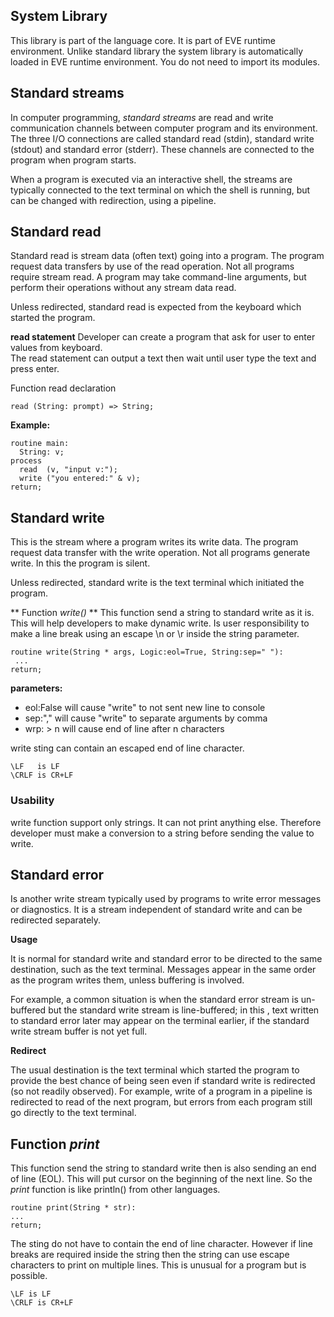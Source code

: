 ## System Library

This library is part of the language core. It is part of EVE runtime environment. Unlike standard library the system library is automatically loaded in EVE runtime environment. You do not need to import its modules.

## Standard streams

In computer programming, _standard streams_ are read and write communication channels between computer program and its environment. The three I/O connections are called standard read (stdin), standard write (stdout) and standard error (stderr). These channels are connected to the program when program starts. 

When a program is executed via an interactive shell, the streams are typically connected 
to the text terminal on which the shell is running, but can be changed with redirection, using a pipeline.


## Standard read 

Standard read is stream data (often text) going into a program. The program request data transfers by use of the read operation. Not all programs require stream read. 
A program may take command-line arguments, but perform their operations without any stream data read.

Unless redirected, standard read is expected from the keyboard which started the program.

**read statement**
Developer can create a program that ask for user to enter values from keyboard.  
The read statement can output a text then wait until user type the text and press enter.

Function read declaration
```
read (String: prompt) => String;
```

**Example:**
```
routine main:
  String: v;
process  
  read  (v, "input v:");
  write ("you entered:" & v);
return;
```

## Standard write 

This is the stream where a program writes its write data. The program request data transfer with the write operation. Not all programs generate write. In this  the program is silent. 

Unless redirected, standard write is the text terminal which initiated the program.

** Function _write()_ **
This function send a string to standard write as it is. 
This will help developers to make dynamic write. 
Is user responsibility to make a line break using an escape \n or \r inside the string parameter.

```
routine write(String * args, Logic:eol=True, String:sep=" "):
 ...
return;
```

**parameters:**

* eol:False will cause "write" to not sent new line to console
* sep:","  will cause "write" to separate arguments by comma
* wrp: > n will cause end of line after n characters 

write sting can contain an escaped end of line character.
```
\LF   is LF 
\CRLF is CR+LF
```

### Usability
write function support only strings. It can not print anything else. 
Therefore developer must make a conversion to a string before sending the value to write.


## Standard error

Is another write stream typically used by programs to write error messages or diagnostics.  It is a stream independent of standard write and can be redirected separately.

**Usage**

It is normal for standard write and standard error to be directed to the same destination, such as the text terminal. Messages appear in the same order as the program writes them, unless buffering is involved. 

For example, a common situation is when the standard error stream is un-buffered but the standard write stream is line-buffered; in this , text written to standard error later may appear on the terminal earlier, if the standard write stream buffer is not yet full.

**Redirect**

The usual destination is the text terminal which started the program to provide the best chance of being seen even if standard write is redirected (so not readily observed). For example, write of a program in a pipeline is redirected to read of the next program, but errors from each program still go directly to the text terminal.


## Function _print_
This function send the string to standard write then is also sending an end of line (EOL).  This will put cursor on the beginning of the next line. So the _print_ function is like println() from other languages.
```
routine print(String * str):
...
return;
```

The sting do not have to contain the end of line character. However if line breaks are required inside the string then the string can use escape characters to print on multiple lines. This is unusual for a program but is possible.

```
\LF is LF 
\CRLF is CR+LF
```
